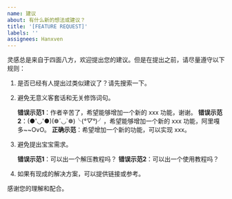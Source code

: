 ```yaml
---
name: 建议
about: 有什么新的想法或建议？
title: '[FEATURE REQUEST]'
labels: ''
assignees: Hanxven
---
```


灵感总是来自于四面八方，欢迎提出您的建议。但是在提出之前，请尽量遵守以下规则：

1. 是否已经有人提出过类似建议了？请先搜索一下。

2. 避免无意义客套话和无关修饰词句。

    **错误示范1**：作者辛苦了，希望能够增加一个新的 xxx 功能，谢谢。
    **错误示范2**：(●'◡'●)(❁´◡`❁)╰(*°▽°*)╯，希望能够增加一个新的 xxx 功能，阿里嘎多~~OvO。
    **正确示范**：希望增加一个新的功能，可以实现 xxx。

3. 避免提出宝宝需求。

    **错误示范1**：可以出一个解压教程吗？
    **错误示范2**：可以出一个使用教程吗？

4. 如果有现成的解决方案，可以提供链接或参考。

感谢您的理解和配合。